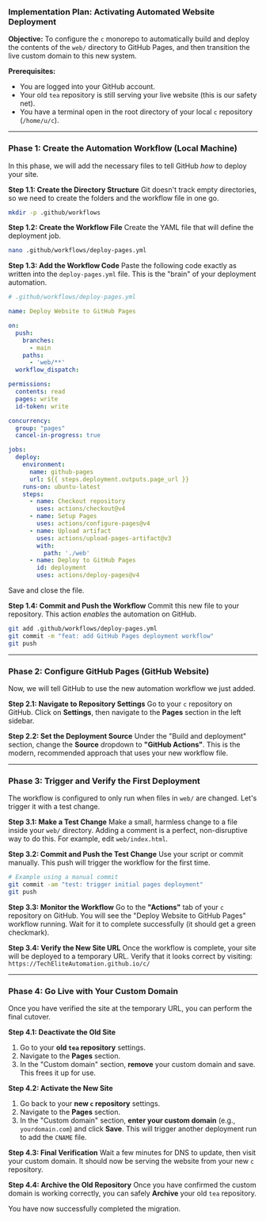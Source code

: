 ### **Implementation Plan: Activating Automated Website Deployment**

**Objective:** To configure the `c` monorepo to automatically build and deploy the contents of the `web/` directory to GitHub Pages, and then transition the live custom domain to this new system.

**Prerequisites:**
*   You are logged into your GitHub account.
*   Your old `tea` repository is still serving your live website (this is our safety net).
*   You have a terminal open in the root directory of your local `c` repository (`/home/u/c`).

---

### **Phase 1: Create the Automation Workflow (Local Machine)**

In this phase, we will add the necessary files to tell GitHub *how* to deploy your site.

**Step 1.1: Create the Directory Structure**
Git doesn't track empty directories, so we need to create the folders and the workflow file in one go.

```bash
mkdir -p .github/workflows
```

**Step 1.2: Create the Workflow File**
Create the YAML file that will define the deployment job.

```bash
nano .github/workflows/deploy-pages.yml
```

**Step 1.3: Add the Workflow Code**
Paste the following code exactly as written into the `deploy-pages.yml` file. This is the "brain" of your deployment automation.

```yaml
# .github/workflows/deploy-pages.yml

name: Deploy Website to GitHub Pages

on:
  push:
    branches:
      - main
    paths:
      - 'web/**'
  workflow_dispatch:

permissions:
  contents: read
  pages: write
  id-token: write

concurrency:
  group: "pages"
  cancel-in-progress: true

jobs:
  deploy:
    environment:
      name: github-pages
      url: ${{ steps.deployment.outputs.page_url }}
    runs-on: ubuntu-latest
    steps:
      - name: Checkout repository
        uses: actions/checkout@v4
      - name: Setup Pages
        uses: actions/configure-pages@v4
      - name: Upload artifact
        uses: actions/upload-pages-artifact@v3
        with:
          path: './web'
      - name: Deploy to GitHub Pages
        id: deployment
        uses: actions/deploy-pages@v4
```
Save and close the file.

**Step 1.4: Commit and Push the Workflow**
Commit this new file to your repository. This action *enables* the automation on GitHub.

```bash
git add .github/workflows/deploy-pages.yml
git commit -m "feat: add GitHub Pages deployment workflow"
git push
```

---

### **Phase 2: Configure GitHub Pages (GitHub Website)**

Now, we will tell GitHub to use the new automation workflow we just added.

**Step 2.1: Navigate to Repository Settings**
Go to your `c` repository on GitHub. Click on **Settings**, then navigate to the **Pages** section in the left sidebar.

**Step 2.2: Set the Deployment Source**
Under the "Build and deployment" section, change the **Source** dropdown to **"GitHub Actions"**. This is the modern, recommended approach that uses your new workflow file.

---

### **Phase 3: Trigger and Verify the First Deployment**

The workflow is configured to only run when files in `web/` are changed. Let's trigger it with a test change.

**Step 3.1: Make a Test Change**
Make a small, harmless change to a file inside your `web/` directory. Adding a comment is a perfect, non-disruptive way to do this. For example, edit `web/index.html`.

**Step 3.2: Commit and Push the Test Change**
Use your script or commit manually. This push will trigger the workflow for the first time.

```bash
# Example using a manual commit
git commit -am "test: trigger initial pages deployment"
git push
```

**Step 3.3: Monitor the Workflow**
Go to the **"Actions"** tab of your `c` repository on GitHub. You will see the "Deploy Website to GitHub Pages" workflow running. Wait for it to complete successfully (it should get a green checkmark).

**Step 3.4: Verify the New Site URL**
Once the workflow is complete, your site will be deployed to a temporary URL. Verify that it looks correct by visiting:
`https://TechEliteAutomation.github.io/c/`

---

### **Phase 4: Go Live with Your Custom Domain**

Once you have verified the site at the temporary URL, you can perform the final cutover.

**Step 4.1: Deactivate the Old Site**
1.  Go to your **old `tea` repository** settings.
2.  Navigate to the **Pages** section.
3.  In the "Custom domain" section, **remove** your custom domain and save. This frees it up for use.

**Step 4.2: Activate the New Site**
1.  Go back to your **new `c` repository** settings.
2.  Navigate to the **Pages** section.
3.  In the "Custom domain" section, **enter your custom domain** (e.g., `yourdomain.com`) and click **Save**. This will trigger another deployment run to add the `CNAME` file.

**Step 4.3: Final Verification**
Wait a few minutes for DNS to update, then visit your custom domain. It should now be serving the website from your new `c` repository.

**Step 4.4: Archive the Old Repository**
Once you have confirmed the custom domain is working correctly, you can safely **Archive** your old `tea` repository.

You have now successfully completed the migration.
